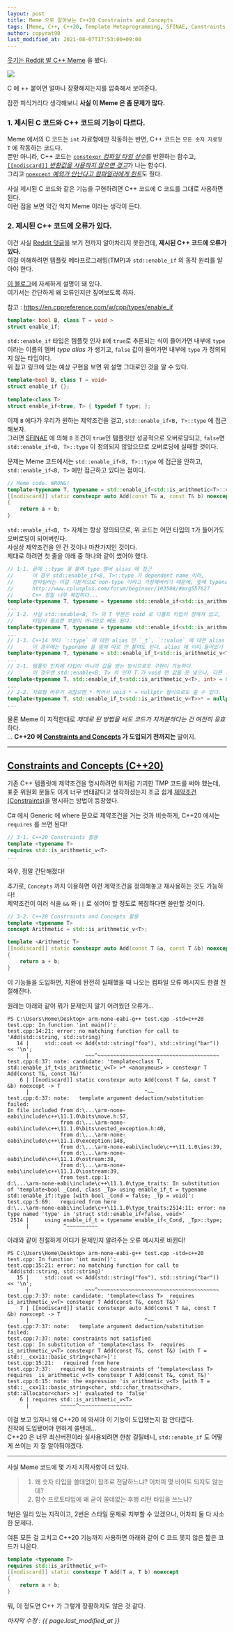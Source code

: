 ```yaml
---
layout: post
title: Meme 으로 알아보는 C++20 Constraints and Concepts
tags: [Meme, C++, C++20, Template Metaprogramming, SFINAE, Constraints and Concepts]
author: copyrat90
last_modified_at: 2021-08-07T17:53:00+09:00
---
```



[웃기는 Reddit 발 C++ Meme](https://www.reddit.com/r/ProgrammerHumor/comments/kvz1y2/then_everything_changed_when_the_nation_attacked/) 을 봤다.

![](/assets/img/posts/cpp-verbose-meme-but-sfinae-invalid/meme.png)

C 에 ++ 붙이면 얼마나 장황해지는지를 압축해서 보여준다.

잠깐 피식거리다 생각해보니 **사실 이 Meme 은 좀 문제가 많다.**

### 1. 제시된 C 코드와 C++ 코드의 기능이 다르다.

Meme 에서의 C 코드는 `int` 자료형에만 작동하는 반면, C++ 코드는 `모든 숫자 자료형 T` 에 작동하는 코드다.\
뿐만 아니라, C++ 코드는 [`constexpr` *컴파일 타임 상수*](https://en.cppreference.com/w/cpp/language/constexpr)를 반환하는 함수고, [`[[nodiscard]]` *반환값을 사용하지 않으면 경고*](https://en.cppreference.com/w/cpp/language/attributes/nodiscard)가 나는 함수다.\
그리고 [`noexcept` *예외가 안난다고 컴파일러에게 힌트*](https://en.cppreference.com/w/cpp/language/noexcept)도 줬다.

사실 제시된 C 코드와 같은 기능을 구현하려면 C++ 코드에 C 코드를 그대로 사용하면 된다.\
이런 점을 보면 약간 억지 Meme 이라는 생각이 든다.

### 2. 제시된 C++ 코드에 오류가 있다.

이건 사실 [Reddit 덧글](https://www.reddit.com/r/ProgrammerHumor/comments/ll0ijo/then_everything_changed_when_the_nation_attacked/gnqokqz?utm_source=share&utm_medium=web2x&context=3)을 보기 전까지 알아차리지 못한건데, **제시된 C++ 코드에 오류가 있다.**\
이걸 이해하려면 템플릿 메타프로그래밍(TMP)과 `std::enable_if` 의 동작 원리를 알아야 한다.

[이 블로그](https://modoocode.com/295)에 자세하게 설명이 돼 있다.\
여기서는 간단하게 왜 오류인지만 짚어보도록 하자.

참고 : <https://en.cppreference.com/w/cpp/types/enable_if>
```cpp
template< bool B, class T = void >
struct enable_if;
```
`std::enable_if` 타입은 템플릿 인자 `B`에 `true`로 추론되는 식이 들어가면 내부에 `type`이라는 이름의 멤버 *type alias* 가 생기고, `false` 값이 들어가면 내부에 `type` 가 정의되지 않는 타입이다.\
위 참고 링크에 있는 예상 구현을 보면 위 설명 그대로인 것을 알 수 있다.
```cpp
template<bool B, class T = void>
struct enable_if {};
 
template<class T>
struct enable_if<true, T> { typedef T type; };
```
이제 `B` 에다가 우리가 원하는 제약조건을 걸고, `std::enable_if<B, T>::type` 에 접근해보자.\
그러면 [SFINAE](https://en.cppreference.com/w/cpp/language/sfinae) 에 의해 `B` 조건이 `true`인 템플릿만 성공적으로 오버로딩되고, `false`면 `std::enable_if<B, T>::type` 이 정의되지 않았으므로 오버로딩에 실패할 것이다.

문제는 Meme 코드에서는 `std::enable_if<B, T>::type` 에 접근을 안하고, `std::enable_if<B, T>` 에만 접근하고 있다는 점이다.
```cpp
// Meme code. WRONG!
template<typename T, typename = std::enable_if<std::is_arithmetic<T>::value, T>>
[[nodiscard]] static constexpr auto Add(const T& a, const T& b) noexcept -> T
{
    return a + b;
}
```
`std::enable_if<B, T>` 자체는 항상 정의되므로, 위 코드는 어떤 타입의 `T`가 들어가도 오버로딩이 되어버린다.\
사실상 제약조건을 안 건 것이나 마찬가지인 것이다.\
제대로 하려면 첫 줄을 아래 중 하나와 같이 썼어야 했다.
```cpp
// 1-1. 끝에 ::type 을 붙여 type 멤버 alias 에 접근
//      이 경우 std::enable_if<B, T>::type 가 dependent name 이라,
//      컴파일러는 이걸 기본적으로 non-type 이라고 가정해버리기 때문에, 앞에 typename 을 따로 붙여야 한다.
//      http://www.cplusplus.com/forum/beginner/103508/#msg557627
//      C++ 정말 너무 복잡하다...
template<typename T, typename = typename std::enable_if<std::is_arithmetic<T>::value, T>::type>
...
// 1-2. 사실 std::enable<B, T> 의 T 부분은 void 로 디폴트 타입이 정해져 있고,
//      타입이 중요한 부분이 아니므로 빼도 된다.
template<typename T, typename = typename std::enable_if<std::is_arithmetic<T>::value>::type>
...
// 1-3. C++14 부터 `::type` 에 대한 alias 인 `_t`, `::value` 에 대한 alias 인 `_v` 를 제공한다.
//      이 경우에는 typename 을 앞에 따로 안 붙여도 된다. alias 에 이미 들어있기 때문에.
template<typename T, typename = std::enable_if_t<std::is_arithmetic_v<T>>>
...
// 2-1. 템플릿 인자에 타입이 아니라 값을 받는 방식으로도 구현이 가능하다.
//      이 경우엔 std::enable<B, T> 의 인자 T 가 void 면 값을 못 넣으니, 다른 자료형으로 바꿔야한다.
template<typename T, std::enable_if_t<std::is_arithmetic_v<T>, int> = 0>
...
// 2-2. 자료형 바꾸기 귀찮으면 * 찍어서 void * = nullptr 형식으로도 쓸 수 있다.
template<typename T, std::enable_if_t<std::is_arithmetic_v<T>>* = nullptr>
...
```

물론 Meme 이 지적한대로 *제대로 된 방법을 써도 코드가 지저분하다는 건 여전히 유효*하다.\
... **C++20 에 [Constraints and Concepts](https://en.cppreference.com/w/cpp/language/constraints) 가 도입되기 전까지는** 말이지.

* * *

## [Constraints and Concepts (C++20)](https://en.cppreference.com/w/cpp/language/constraints)

기존 C++ 템플릿에 제약조건을 명시하려면 위처럼 기괴한 TMP 코드를 써야 했는데,\
표준 위원회 분들도 이게 너무 변태같다고 생각하셨는지 조금 쉽게 [제약조건(Constraints)](https://en.cppreference.com/w/cpp/language/constraints)을 명시하는 방법이 등장했다.

C# 에서 Generic 에 where 문으로 제약조건을 거는 것과 비슷하게, C++20 에서는 `requires` 를 쓰면 된다!

```cpp
// 3-1. C++20 Constraints 활용
template <typename T>
requires std::is_arithmetic_v<T>
...
```

와우, 정말 간단해졌다!

추가로, `Concepts` 까지 이용하면 이런 제약조건을 정의해놓고 재사용하는 것도 가능하다!\
제약조건이 여러 식을 `&&` 와 `||` 로 섞어야 할 정도로 복잡하다면 쓸만할 것이다.

```cpp
// 3-2. C++20 Constraints and Concepts 활용
template <typename T>
concept Arithmetic = std::is_arithmetic_v<T>;

template <Arithmetic T>
[[nodiscard]] static constexpr auto Add(const T &a, const T &b) noexcept -> T
{
    return a + b;
}
```

이 기능들을 도입하면, 치환에 완전히 실패했을 때 나오는 컴파일 오류 메시지도 한결 친절해진다.

원래는 아래와 같이 뭐가 문제인지 알기 어려웠던 오류가...

```
PS C:\Users\Home\Desktop> arm-none-eabi-g++ test.cpp -std=c++20
test.cpp: In function 'int main()':
test.cpp:14:21: error: no matching function for call to 'Add(std::string, std::string)'
   14 |     std::cout << Add(std::string("foo"), std::string("bar")) << '\n';
      |                  ~~~^~~~~~~~~~~~~~~~~~~~~~~~~~~~~~~~~~~~~~~~
test.cpp:6:37: note: candidate: 'template<class T, std::enable_if_t<is_arithmetic_v<T> >* <anonymous> > constexpr T Add(const T&, const T&)'
    6 | [[nodiscard]] static constexpr auto Add(const T &a, const T &b) noexcept -> T
      |                                     ^~~
test.cpp:6:37: note:   template argument deduction/substitution failed:
In file included from d:\...\arm-none-eabi\include\c++\11.1.0\bits\move.h:57,
                 from d:\...\arm-none-eabi\include\c++\11.1.0\bits\nested_exception.h:40,
                 from d:\...\arm-none-eabi\include\c++\11.1.0\exception:148,
                 from d:\...\arm-none-eabi\include\c++\11.1.0\ios:39,
                 from d:\...\arm-none-eabi\include\c++\11.1.0\ostream:38,
                 from d:\...\arm-none-eabi\include\c++\11.1.0\iostream:39,
                 from test.cpp:1:
d:\...\arm-none-eabi\include\c++\11.1.0\type_traits: In substitution of 'template<bool _Cond, class _Tp> using enable_if_t = typename std::enable_if::type [with bool _Cond = false; _Tp = void]':
test.cpp:5:69:   required from here
d:\...\arm-none-eabi\include\c++\11.1.0\type_traits:2514:11: error: no type named 'type' in 'struct std::enable_if<false, void>'
 2514 |     using enable_if_t = typename enable_if<_Cond, _Tp>::type;
      |           ^~~~~~~~~~~
```

아래와 같이 친절하게 어디가 문제인지 알려주는 오류 메시지로 바뀐다!

```
PS C:\Users\Home\Desktop> arm-none-eabi-g++ test.cpp -std=c++20
test.cpp: In function 'int main()':
test.cpp:15:21: error: no matching function for call to 'Add(std::string, std::string)'
   15 |     std::cout << Add(std::string("foo"), std::string("bar")) << '\n';
      |                  ~~~^~~~~~~~~~~~~~~~~~~~~~~~~~~~~~~~~~~~~~~~
test.cpp:7:37: note: candidate: 'template<class T>  requires  is_arithmetic_v<T> constexpr T Add(const T&, const T&)'
    7 | [[nodiscard]] static constexpr auto Add(const T &a, const T &b) noexcept -> T
      |                                     ^~~
test.cpp:7:37: note:   template argument deduction/substitution failed:
test.cpp:7:37: note: constraints not satisfied
test.cpp: In substitution of 'template<class T>  requires  is_arithmetic_v<T> constexpr T Add(const T&, const T&) [with T = std::__cxx11::basic_string<char>]':
test.cpp:15:21:   required from here
test.cpp:7:37:   required by the constraints of 'template<class T>  requires  is_arithmetic_v<T> constexpr T Add(const T&, const T&)'
test.cpp:6:15: note: the expression 'is_arithmetic_v<T> [with T = std::__cxx11::basic_string<char, std::char_traits<char>, std::allocator<char> >]' evaluated to 'false'
    6 | requires std::is_arithmetic_v<T>
      |          ~~~~~^~~~~~~~~~~~~~~~~~
```

이걸 보고 있자니 왜 C++20 에 와서야 이 기능이 도입됐는지 참 안타깝다.\
진작에 도입됐어야 편하게 쓸텐데...\
C++20 은 너무 최신버전이라 실사용되려면 한참 걸릴테니, `std::enable_if` 도 어떻게 쓰이는 지 잘 알아둬야겠다.

* * *

사실 Meme 코드에 몇 가지 지적사항이 더 있다.

> 1. 왜 숫자 타입을 쓸데없이 참조로 전달하느냐? 어차피 몇 바이트 되지도 않는데?
> 2. 함수 프로토타입에 왜 굳이 쓸데없는 후행 리턴 타입을 쓰느냐?

1번은 일리 있는 지적이고, 2번은 스타일 문제로 치부할 수 있겠으나, 어차피 둘 다 사소한 문제다.

여튼 모든 걸 고치고 C++20 기능까지 사용하면 아래와 같이 C 코드 못지 않은 짧은 코드가 나온다.
```cpp
template <typename T>
requires std::is_arithmetic_v<T>
[[nodiscard]] static constexpr T Add(T a, T b) noexcept
{
    return a + b;
}
```

뭐, 이 정도면 C++ 가 그렇게 장황하지도 않은 것 같다.

_마지막 수정 : {{ page.last_modified_at }}_
